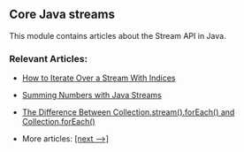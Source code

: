 ## Core Java streams

This module contains articles about the Stream API in Java.

### Relevant Articles: 
- [How to Iterate Over a Stream With Indices](https://www.baeldung.com/java-stream-indices)
- [Summing Numbers with Java Streams](https://www.baeldung.com/java-stream-sum)
- [The Difference Between Collection.stream().forEach() and Collection.forEach()](https://www.baeldung.com/java-collection-stream-foreach)

- More articles: [[next -->]](/../core-java-streams-2)
